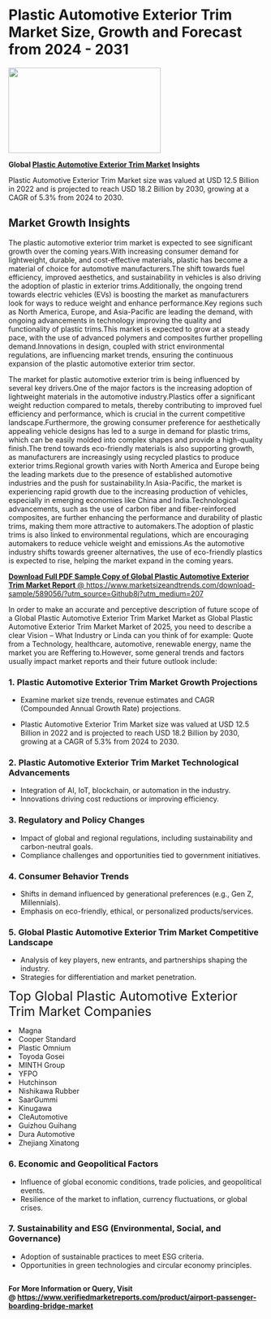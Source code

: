 <H1>Plastic Automotive Exterior Trim Market Size, Growth and Forecast from 2024 - 2031</H1><img class="aligncenter size-medium wp-image-584254" src="https://thirdeyenews.in/wp-content/uploads/2024/09/Global-Market-Research-300x168.jpeg" alt="" width="300" height="168" /><p><strong>Global&nbsp;<a href="https://www.marketsizeandtrends.com/download-sample/589056/?utm_source=Github8j?utm_medium=207">Plastic Automotive Exterior Trim Market</a> Insights</strong></p><p>Plastic Automotive Exterior Trim Market size was valued at USD 12.5 Billion in 2022 and is projected to reach USD 18.2 Billion by 2030, growing at a CAGR of 5.3% from 2024 to 2030.</p><p><h2>Market Growth Insights</h2> <p>The plastic automotive exterior trim market is expected to see significant growth over the coming years.With increasing consumer demand for lightweight, durable, and cost-effective materials, plastic has become a material of choice for automotive manufacturers.The shift towards fuel efficiency, improved aesthetics, and sustainability in vehicles is also driving the adoption of plastic in exterior trims.Additionally, the ongoing trend towards electric vehicles (EVs) is boosting the market as manufacturers look for ways to reduce weight and enhance performance.Key regions such as North America, Europe, and Asia-Pacific are leading the demand, with ongoing advancements in technology improving the quality and functionality of plastic trims.This market is expected to grow at a steady pace, with the use of advanced polymers and composites further propelling demand.Innovations in design, coupled with strict environmental regulations, are influencing market trends, ensuring the continuous expansion of the plastic automotive exterior trim sector.</p> <p><a href="#"></a></p> <p>The market for plastic automotive exterior trim is being influenced by several key drivers.One of the major factors is the increasing adoption of lightweight materials in the automotive industry.Plastics offer a significant weight reduction compared to metals, thereby contributing to improved fuel efficiency and performance, which is crucial in the current competitive landscape.Furthermore, the growing consumer preference for aesthetically appealing vehicle designs has led to a surge in demand for plastic trims, which can be easily molded into complex shapes and provide a high-quality finish.The trend towards eco-friendly materials is also supporting growth, as manufacturers are increasingly using recycled plastics to produce exterior trims.Regional growth varies with North America and Europe being the leading markets due to the presence of established automotive industries and the push for sustainability.In Asia-Pacific, the market is experiencing rapid growth due to the increasing production of vehicles, especially in emerging economies like China and India.Technological advancements, such as the use of carbon fiber and fiber-reinforced composites, are further enhancing the performance and durability of plastic trims, making them more attractive to automakers.The adoption of plastic trims is also linked to environmental regulations, which are encouraging automakers to reduce vehicle weight and emissions.As the automotive industry shifts towards greener alternatives, the use of eco-friendly plastics is expected to rise, helping the market expand in the coming years.</p> <p><a href="#"></p><p><span class=""><strong>Download Full PDF Sample Copy of Global Plastic Automotive Exterior Trim Market Report</strong> @ <a href="https://www.marketsizeandtrends.com/download-sample/589056/?utm_source=Github8j?utm_medium=207" target="_blank">https://www.marketsizeandtrends.com/download-sample/589056/?utm_source=Github8j?utm_medium=207</a></span></p><p>In order to make an accurate and perceptive description of future scope of a Global&nbsp;Plastic Automotive Exterior Trim Market Market as Global&nbsp;Plastic Automotive Exterior Trim Market Market of 2025, you need to describe a clear Vision &ndash; What Industry or Linda can you think of for example: Quote from a Technology, healthcare, automotive, renewable energy, name the market you are Reffering to.However, some general trends and factors usually impact market reports and their future outlook include:</p><h3>1.&nbsp;<strong>Plastic Automotive Exterior Trim Market Growth Projections</strong></h3><ul><li>Examine market size trends, revenue estimates and CAGR (Compounded Annual Growth Rate) projections.</li><li><p>Plastic Automotive Exterior Trim Market size was valued at USD 12.5 Billion in 2022 and is projected to reach USD 18.2 Billion by 2030, growing at a CAGR of 5.3% from 2024 to 2030.</p></li></ul><h3>2.&nbsp;<strong>Plastic Automotive Exterior Trim Market Technological Advancements</strong></h3><ul><li>Integration of AI, IoT, blockchain, or automation in the industry.</li><li>Innovations driving cost reductions or improving efficiency.</li></ul><h3>3.&nbsp;<strong>Regulatory and Policy Changes</strong></h3><ul><li>Impact of global and regional regulations, including sustainability and carbon-neutral goals.</li><li>Compliance challenges and opportunities tied to government initiatives.</li></ul><h3>4.&nbsp;<strong>Consumer Behavior Trends</strong></h3><ul><li>Shifts in demand influenced by generational preferences (e.g., Gen Z, Millennials).</li><li>Emphasis on eco-friendly, ethical, or personalized products/services.</li></ul><h3>5.&nbsp;<strong>Global Plastic Automotive Exterior Trim Market Competitive Landscape</strong></h3><ul><li>Analysis of key players, new entrants, and partnerships shaping the industry.</li><li>Strategies for differentiation and market penetration.</li></ul><p data-pm-slice="1 1 []"><span style="color: inherit; font-family: inherit; font-size: 25px;">Top Global Plastic Automotive Exterior Trim Market Companies</span></p><div class="" data-test-id=""><p><li>Magna</li><li> Cooper Standard</li><li> Plastic Omnium</li><li> Toyoda Gosei</li><li> MINTH Group</li><li> YFPO</li><li> Hutchinson</li><li> Nishikawa Rubber</li><li> SaarGummi</li><li> Kinugawa</li><li> CIeAutomotive</li><li> Guizhou Guihang</li><li> Dura Automotive</li><li> Zhejiang Xinatong</li></p></div><h3>6.&nbsp;<strong>Economic and Geopolitical Factors</strong></h3><ul><li>Influence of global economic conditions, trade policies, and geopolitical events.</li><li>Resilience of the market to inflation, currency fluctuations, or global crises.</li></ul><h3>7.&nbsp;<strong>Sustainability and ESG (Environmental, Social, and Governance)</strong></h3><ul><li>Adoption of sustainable practices to meet ESG criteria.</li><li>Opportunities in green technologies and circular economy principles.</li></ul><h2><strong style="font-size: 14px;">For More Information or Query, Visit @&nbsp;</strong><a style="background-color: #ffffff; font-size: 14px;" href="https://www.marketsizeandtrends.com/report/plastic-automotive-exterior-trim-market/" target="_blank">https://www.verifiedmarketreports.com/product/airport-passenger-boarding-bridge-market</a></h2>